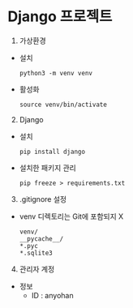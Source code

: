 # Django 프로젝트

1. 가상환경
- 설치  
    ```
    python3 -m venv venv
    ```

- 활성화 
    ```
    source venv/bin/activate
    ```

2. Django
- 설치
    ```
    pip install django
    ```
- 설치한 패키지 관리
    ```
    pip freeze > requirements.txt
    ```

3. .gitignore 설정
-  venv 디렉토리는 Git에 포함되지 X
    ```
    venv/
    __pycache__/
    *.pyc
    *.sqlite3
    ```

4. 관리자 계정
- 정보
    - ID : anyohan